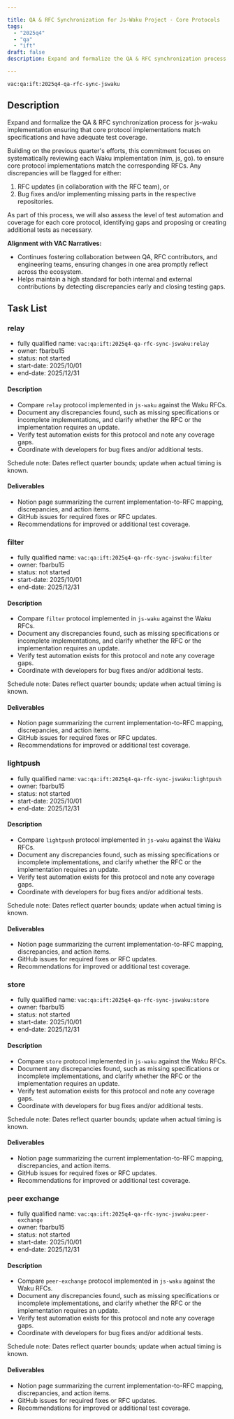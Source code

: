 ```yaml
---

title: QA & RFC Synchronization for Js-Waku Project - Core Protocols
tags:
  - "2025q4"
  - "qa"
  - "ift"
draft: false
description: Expand and formalize the QA & RFC synchronization process for the core protocols for js-waku implementation.

---
```


`vac:qa:ift:2025q4-qa-rfc-sync-jswaku`

## Description
Expand and formalize the QA & RFC synchronization process for js-waku implementation
ensuring that core protocol implementations match specifications and have adequate test coverage.

Building on the previous quarter's efforts, 
this commitment focuses on systematically reviewing each Waku implementation (nim, js, go).
to ensure core protocol implementations match the corresponding RFCs. 
Any discrepancies will be flagged for either:
1. RFC updates (in collaboration with the RFC team), or 
2. Bug fixes and/or implementing missing parts in the respective repositories.

As part of this process, we will also assess the level of test automation and coverage for each core protocol, 
identifying gaps and proposing or creating additional tests as necessary.

**Alignment with VAC Narratives:**
* Continues fostering collaboration between QA, RFC contributors, and engineering teams, ensuring changes in one area promptly reflect across the ecosystem.
* Helps maintain a high standard for both internal and external contributions by detecting discrepancies early and closing testing gaps.

## Task List

### relay

* fully qualified name: `vac:qa:ift:2025q4-qa-rfc-sync-jswaku:relay`
* owner: fbarbu15
* status: not started
* start-date: 2025/10/01
* end-date: 2025/12/31

#### Description
- Compare `relay` protocol implemented in `js-waku` against the Waku RFCs.
- Document any discrepancies found, such as missing specifications or incomplete implementations,
  and clarify whether the RFC or the implementation requires an update.
- Verify test automation exists for this protocol and note any coverage gaps.
- Coordinate with developers for bug fixes and/or additional tests.

Schedule note: Dates reflect quarter bounds; update when actual timing is known.
#### Deliverables
- Notion page summarizing the current implementation-to-RFC mapping, discrepancies, and action items.
- GitHub issues for required fixes or RFC updates.
- Recommendations for improved or additional test coverage.

### filter

* fully qualified name: `vac:qa:ift:2025q4-qa-rfc-sync-jswaku:filter`
* owner: fbarbu15
* status: not started
* start-date: 2025/10/01
* end-date: 2025/12/31

#### Description
- Compare `filter` protocol implemented in `js-waku` against the Waku RFCs.
- Document any discrepancies found, such as missing specifications or incomplete implementations,
  and clarify whether the RFC or the implementation requires an update.
- Verify test automation exists for this protocol and note any coverage gaps.
- Coordinate with developers for bug fixes and/or additional tests.

Schedule note: Dates reflect quarter bounds; update when actual timing is known.
#### Deliverables
- Notion page summarizing the current implementation-to-RFC mapping, discrepancies, and action items.
- GitHub issues for required fixes or RFC updates.
- Recommendations for improved or additional test coverage.

### lightpush

* fully qualified name: `vac:qa:ift:2025q4-qa-rfc-sync-jswaku:lightpush`
* owner: fbarbu15
* status: not started
* start-date: 2025/10/01
* end-date: 2025/12/31

#### Description
- Compare `lightpush` protocol implemented in `js-waku` against the Waku RFCs.
- Document any discrepancies found, such as missing specifications or incomplete implementations,
  and clarify whether the RFC or the implementation requires an update.
- Verify test automation exists for this protocol and note any coverage gaps.
- Coordinate with developers for bug fixes and/or additional tests.

Schedule note: Dates reflect quarter bounds; update when actual timing is known.
#### Deliverables
- Notion page summarizing the current implementation-to-RFC mapping, discrepancies, and action items.
- GitHub issues for required fixes or RFC updates.
- Recommendations for improved or additional test coverage.

### store

* fully qualified name: `vac:qa:ift:2025q4-qa-rfc-sync-jswaku:store`
* owner: fbarbu15
* status: not started
* start-date: 2025/10/01
* end-date: 2025/12/31

#### Description
- Compare `store` protocol implemented in `js-waku` against the Waku RFCs.
- Document any discrepancies found, such as missing specifications or incomplete implementations,
  and clarify whether the RFC or the implementation requires an update.
- Verify test automation exists for this protocol and note any coverage gaps.
- Coordinate with developers for bug fixes and/or additional tests.

Schedule note: Dates reflect quarter bounds; update when actual timing is known.
#### Deliverables
- Notion page summarizing the current implementation-to-RFC mapping, discrepancies, and action items.
- GitHub issues for required fixes or RFC updates.
- Recommendations for improved or additional test coverage.


### peer exchange

* fully qualified name: `vac:qa:ift:2025q4-qa-rfc-sync-jswaku:peer-exchange`
* owner: fbarbu15
* status: not started
* start-date: 2025/10/01
* end-date: 2025/12/31

#### Description
- Compare `peer-exchange` protocol implemented in `js-waku` against the Waku RFCs.
- Document any discrepancies found, such as missing specifications or incomplete implementations,
  and clarify whether the RFC or the implementation requires an update.
- Verify test automation exists for this protocol and note any coverage gaps.
- Coordinate with developers for bug fixes and/or additional tests.

Schedule note: Dates reflect quarter bounds; update when actual timing is known.
#### Deliverables
- Notion page summarizing the current implementation-to-RFC mapping, discrepancies, and action items.
- GitHub issues for required fixes or RFC updates.
- Recommendations for improved or additional test coverage.

